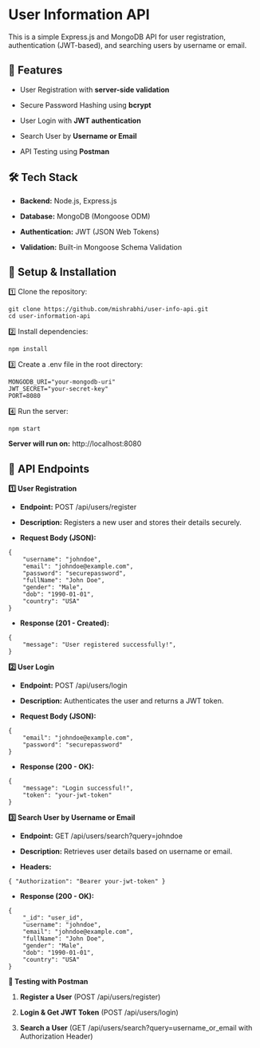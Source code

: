 # User Information API

This is a simple Express.js and MongoDB API for user registration, authentication (JWT-based), and searching users by username or email.

## 🚀 Features

- User Registration with **server-side validation**

- Secure Password Hashing using **bcrypt**

- User Login with **JWT authentication**

- Search User by **Username or Email**

- API Testing using **Postman**

## 🛠 Tech Stack

- **Backend:** Node.js, Express.js

- **Database:** MongoDB (Mongoose ODM)

- **Authentication:** JWT (JSON Web Tokens)

- **Validation:** Built-in Mongoose Schema Validation

## 🔧 Setup & Installation

1️⃣ Clone the repository:

```
git clone https://github.com/mishrabhi/user-info-api.git
cd user-information-api
```

2️⃣ Install dependencies:

```
npm install
```

3️⃣ Create a .env file in the root directory:

```
MONGODB_URI="your-mongodb-uri"
JWT_SECRET="your-secret-key"
PORT=8080
```

4️⃣ Run the server:

```
npm start
```

**Server will run on:** http://localhost:8080

## 📌 API Endpoints

**1️⃣ User Registration**

- **Endpoint:** POST /api/users/register

- **Description:** Registers a new user and stores their details securely.

- **Request Body (JSON):**

```
{
    "username": "johndoe",
    "email": "johndoe@example.com",
    "password": "securepassword",
    "fullName": "John Doe",
    "gender": "Male",
    "dob": "1990-01-01",
    "country": "USA"
}
```

- **Response (201 - Created):**

```
{
    "message": "User registered successfully!",
}
```

**2️⃣ User Login**

- **Endpoint:** POST /api/users/login

- **Description:** Authenticates the user and returns a JWT token.

- **Request Body (JSON):**

```
{
    "email": "johndoe@example.com",
    "password": "securepassword"
}
```

- **Response (200 - OK):**

```
{
    "message": "Login successful!",
    "token": "your-jwt-token"
}
```

**3️⃣ Search User by Username or Email**

- **Endpoint:** GET /api/users/search?query=johndoe

- **Description:** Retrieves user details based on username or email.

- **Headers:**

```
{ "Authorization": "Bearer your-jwt-token" }
```

- **Response (200 - OK):**

```
{
    "_id": "user_id",
    "username": "johndoe",
    "email": "johndoe@example.com",
    "fullName": "John Doe",
    "gender": "Male",
    "dob": "1990-01-01",
    "country": "USA"
}
```

**🔬 Testing with Postman**

1. **Register a User** (POST /api/users/register)

2. **Login & Get JWT Token** (POST /api/users/login)

3. **Search a User** (GET /api/users/search?query=username_or_email with Authorization Header)
